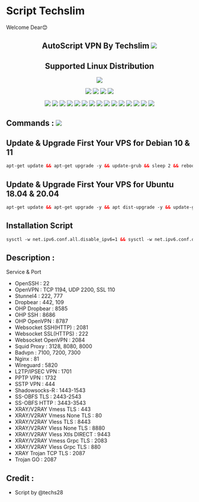 # Script Techslim
 Welcome Dear😊

 <h2 align="center">AutoScript VPN By Techslim <img src="https://img.shields.io/badge/Version-1.1-blue.svg"></h2>


<h2 align="center"> Supported Linux Distribution</h2>
<p align="center"><img src="https://d33wubrfki0l68.cloudfront.net/5911c43be3b1da526ed609e9c55783d9d0f6b066/9858b/assets/img/debian-ubuntu-hover.png"></p>
<p align="center"><img src="https://img.shields.io/static/v1?style=for-the-badge&logo=debian&label=Debian%2010&message=Buster&color=blue"> <img src="https://img.shields.io/static/v1?style=for-the-badge&logo=debian&label=Debian%2011&message=Bullseye&color=blue"> <img src="https://img.shields.io/static/v1?style=for-the-badge&logo=ubuntu&label=Ubuntu%2018&message=18.04 LTS&color=blue"> <img src="https://img.shields.io/static/v1?style=for-the-badge&logo=ubuntu&label=Ubuntu%2020&message=20.04 LTS&color=blue"></p>

<p align="center"><img src="https://img.shields.io/badge/Service-OpenSSH-success.svg"> <img src="https://img.shields.io/badge/Service-Dropbear-success.svg">  <img src="https://img.shields.io/badge/Service-Websocket-success.svg"> <img src="https://img.shields.io/badge/Service-BadVPN-success.svg">  <img src="https://img.shields.io/badge/Service-Stunnel-success.svg">  <img src="https://img.shields.io/badge/Service-OpenVPN-success.svg">  <img src="https://img.shields.io/badge/Service-Squid3-success.svg">  <img   src="https://img.shields.io/badge/Service-Webmin-success.svg">  <img src="https://img.shields.io/badge/Service-OHP-success.svg">  <img
src="https://img.shields.io/badge/Service-Xray-success.svg">  <img
src="https://img.shields.io/badge/Service-V2ray-success.svg">  <img src= "https://img.shields.io/badge/Service-SSR-success.svg">  <img src="https://img.shields.io/badge/Service-Trojan-success.svg">  <img src="https://img.shields.io/badge/Service-WireGuard-success.svg"> <img src="https://img.shields.io/badge/Service-Shadowsocks-success.svg">

## Commands : <img src="https://img.shields.io/static/v1?style=for-the-badge&logo=powershell&label=Shell&message=Bash%20Script&color=lightgray">

## Update & Upgrade First Your VPS for Debian 10 & 11

  ```html
  apt-get update && apt-get upgrade -y && update-grub && sleep 2 && reboot

  ```

## Update & Upgrade First Your VPS for Ubuntu 18.04 & 20.04

  ```html
  apt-get update && apt-get upgrade -y && apt dist-upgrade -y && update-grub && sleep 2 && reboot

  ```

## Installation Script

  ```html
  sysctl -w net.ipv6.conf.all.disable_ipv6=1 && sysctl -w net.ipv6.conf.default.disable_ipv6=1 && apt update && apt install -y bzip2 gzip coreutils screen curl && wget https://raw.githubusercontent.com/Premium2022/lifetime/main/setup.sh && chmod +x setup.sh && sed -i -e 's/\r$//' setup.sh && screen -S setup ./setup.sh

  ```

## Description :

  Service & Port

  - OpenSSH                       : 22
  - OpenVPN                       : TCP 1194, UDP 2200, SSL 110
  - Stunnel4                      : 222, 777
  - Dropbear                      : 442, 109
  - OHP Dropbear                  : 8585
  - OHP SSH                       : 8686
  - OHP OpenVPN                   : 8787
  - Websocket SSH(HTTP)           : 2081
  - Websocket SSL(HTTPS)          : 222
  - Websocket OpenVPN             : 2084
  - Squid Proxy                   : 3128, 8080, 8000
  - Badvpn                        : 7100, 7200, 7300
  - Nginx                         : 81
  - Wireguard                     : 5820
  - L2TP/IPSEC VPN                : 1701
  - PPTP VPN                      : 1732
  - SSTP VPN                      : 444
  - Shadowsocks-R                 : 1443-1543
  - SS-OBFS TLS                   : 2443-2543
  - SS-OBFS HTTP                  : 3443-3543
  - XRAY/V2RAY Vmess TLS          : 443
  - XRAY/V2RAY Vmess None TLS     : 80
  - XRAY/V2RAY Vless TLS          : 8443
  - XRAY/V2RAY Vless None TLS     : 8880
  - XRAY/V2RAY Vless Xtls DIRECT  : 9443
  - XRAY/V2RAY Vmess Grpc TLS     : 2083
  - XRAY/V2RAY Vless Grpc TLS     : 880
  - XRAY Trojan TCP TLS           : 2087
  - Trojan GO                     : 2087





## Credit :

*   Script by @techs28
